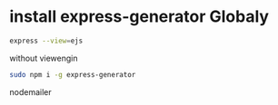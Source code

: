 # install express-generator Globaly

```sh
express --view=ejs
```

without viewengin

```sh
sudo npm i -g express-generator
```

nodemailer

